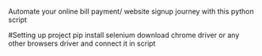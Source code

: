 Automate your online bill payment/ website signup journey with this python script

#Setting up project
pip install selenium
download chrome driver or any other browsers driver and connect it in script

